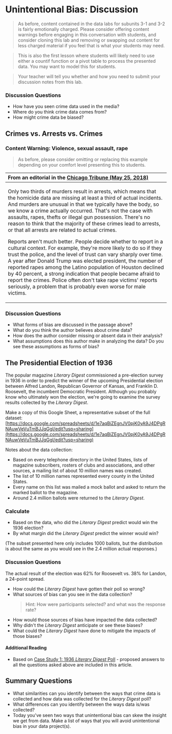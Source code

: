 # Unintentional Bias: Discussion

> As before, content contained in the data labs for subunits 3-1 and 3-2 is fairly emotionally charged. Please consider offering content warnings before engaging in this conversation with students, and consider cloning this lab and removing or swapping out content for less charged material if you feel that is what your students may need. 

> This is also the first lesson where students will likely need to use either a countif function or a pivot table to process the presented data. You may want to model this for students. 

> Your teacher will tell you whether and how you need to submit your discussion notes from this lab. 

### Discussion Questions

- How have you seen crime data used in the media?
- Where do you think crime data comes from?
- How might crime data be biased?

## Crimes vs. Arrests vs. Crimes

### Content Warning: Violence, sexual assault, rape
> As before, please consider omitting or replacing this example depending on your comfort level presenting this to students. 

| From an editorial in the [Chicago Tribune (May 25, 2018)](https://www.chicagotribune.com/opinion/commentary/ct-perspec-danger-marijuana-legalizing-crime-data-black-youth-facial-bias-0528-story.html) |
| :--- |
| <p>Only two thirds of murders result in arrests, which means that the homicide data are missing at least a third of actual incidents. And murders are unusual in that we typically have the body, so we know a crime actually occurred. That's not the case with assaults, rapes, thefts or illegal gun possession. There's no reason to think that the majority of these crimes lead to arrests, or that all arrests are related to actual crimes.</p><p>Reports aren't much better. People decide whether to report in a cultural context. For example, they're more likely to do so if they trust the police, and the level of trust can vary sharply over time. A year after Donald Trump was elected president, the number of reported rapes among the Latino population of Houston declined by 40 percent, a strong indication that people became afraid to report the crimes. Police often don't take rape victims' reports seriously, a problem that is probably even worse for male victims.</p> |

### Discussion Questions

- What forms of bias are discussed in the passage above?
- What do you think the author believes about crime data?
- How does the author consider missing or absent data in their analysis?
- What assumptions does this author make in analyzing the data? Do you see these assumptions as forms of bias?

## The Presidential Election of 1936

The popular magazine _Literary Digest_ commissioned a pre-election survey in 1936 in order to predict the winner of the upcoming Presidential election between Alfred Landon, Republican Governor of Kansas, and Franklin D. Roosevelt, the incumbent Democratic President. Although you probably know who ultimately won the election, we're going to examine the survey results collected by the _Literary Digest_.

Make a copy of this Google Sheet, a representative subset of the full dataset: [https://docs.google.com/spreadsheets/d/1e7aqBiZEgnJV0pjK0yA9J4DPgRNAuwVeVuTmBJJqGgI/edit?usp=sharing](https://docs.google.com/spreadsheets/d/1e7aqBiZEgnJV0pjK0yA9J4DPgRNAuwVeVuTmBJJqGgI/edit?usp=sharing)

Notes about the data collection:
- Based on every telephone directory in the United States, lists of magazine subscribers, rosters of clubs and associations, and other sources, a mailing list of about 10 million names was created.
- The list of 10 million names represented every county in the United States.
- Every name on this list was mailed a mock ballot and asked to return the marked ballot to the magazine.
- Around 2.4 million ballots were returned to the _Literary Digest_.

### Calculate
- Based on the data, who did the _Literary Digest_ predict would win the 1936 election?
- By what margin did the _Literary Digest_ predict the winner would win?

(The subset presented here only includes 1000 ballots, but the distribution is about the same as you would see in the 2.4 million actual responses.)

### Discussion Questions

The actual result of the election was 62% for Roosevelt vs. 38% for Landon, a 24-point spread.

- How could the _Literary Digest_ have gotten their poll so wrong?
- What sources of bias can you see in the data collection?
	> Hint: How were participants selected? and what was the response rate?
- How would those sources of bias have impacted the data collected?
- Why didn't the _Literary Digest_ anticipate or see these biases?
- What could the _Literary Digest_ have done to mitigate the impacts of those biases?


#### Additional Reading

- Based on [Case Study 1: 1936 _Literary Digest_ Poll](https://www.math.upenn.edu/~deturck/m170/wk4/lecture/case1.html) - proposed answers to all the questions asked above are included in this article. 

## Summary Questions

- What similarities can you identify between the ways that crime data is collected and how data was collected for the _Literary Digest_ poll?
- What differences can you identify between the ways data is/was collected?
- Today you've seen two ways that unintentional bias can skew the insight we get from data. Make a list of ways that you will avoid unintentional bias in your data project(s).
